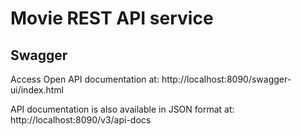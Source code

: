 # Movie REST API service



## Swagger

Access Open API documentation at: http://localhost:8090/swagger-ui/index.html

API documentation is also available in JSON format at: http://localhost:8090/v3/api-docs
